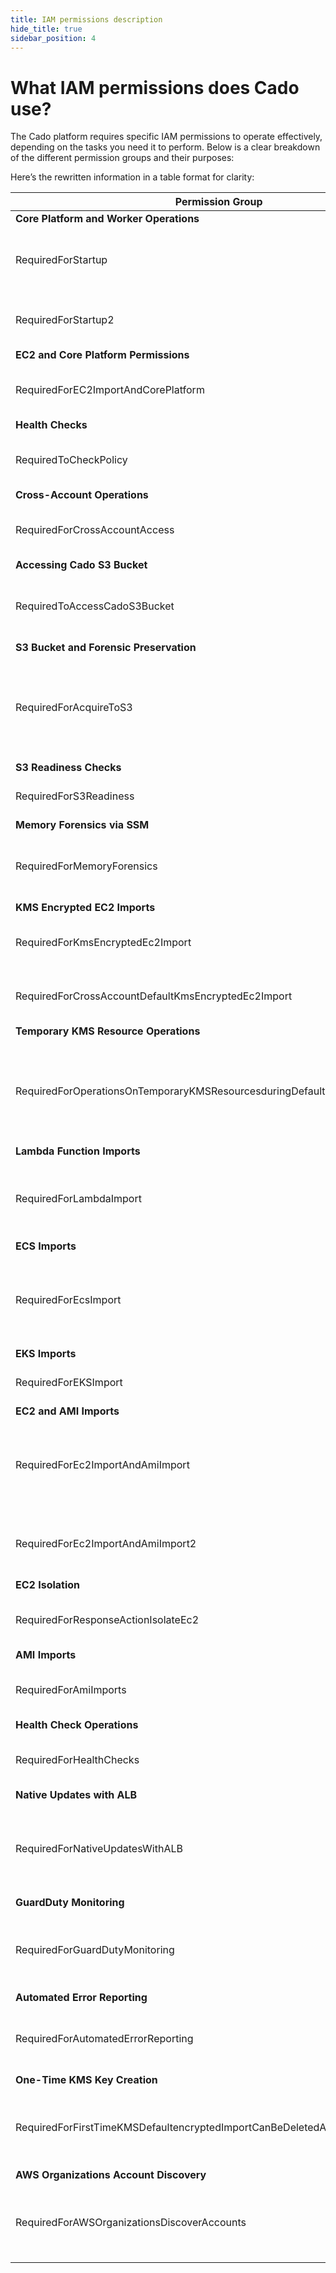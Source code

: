 ```yaml
---
title: IAM permissions description
hide_title: true
sidebar_position: 4
---
```


# What IAM permissions does Cado use?

The Cado platform requires specific IAM permissions to operate effectively, depending on the tasks you need it to perform. Below is a clear breakdown of the different permission groups and their purposes:

Here’s the rewritten information in a table format for clarity:

| **Permission Group**                                      | **Purpose**                                                                                                          |
|-----------------------------------------------------------|----------------------------------------------------------------------------------------------------------------------|
| **Core Platform and Worker Operations**                   |                                                                                                                      |
| RequiredForStartup                                         | Essential for core platform operation and starting/stopping workers.                                                 |
| RequiredForStartup2                                        | Additional permissions for core platform and worker management.                                                      |
| **EC2 and Core Platform Permissions**                     |                                                                                                                      |
| RequiredForEC2ImportAndCorePlatform                       | Required to start/stop workers and acquire EC2 volumes.                                                              |
| **Health Checks**                                         |                                                                                                                      |
| RequiredToCheckPolicy                                      | Needed for health checks to ensure safe operation of the core platform.                                              |
| **Cross-Account Operations**                              |                                                                                                                      |
| RequiredForCrossAccountAccess                              | Required for cross-account operations between AWS accounts.                                                          |
| **Accessing Cado S3 Bucket**                              |                                                                                                                      |
| RequiredToAccessCadoS3Bucket                               | Allows access to the Cado S3 bucket for storing and retrieving forensic data.                                         |
| **S3 Bucket and Forensic Preservation**                   |                                                                                                                      |
| RequiredForAcquireToS3                                     | Permissions for forensic preservation to S3 buckets and maintaining the chain of custody (can be scoped to "CadoS3BucketAlt"). |
| **S3 Readiness Checks**                                   |                                                                                                                      |
| RequiredForS3Readiness                                     | Ensures the platform is ready by verifying safe S3 operations.                                                       |
| **Memory Forensics via SSM**                              |                                                                                                                      |
| RequiredForMemoryForensics                                 | Enables triage acquisitions that include memory acquisition using SSM.                                               |
| **KMS Encrypted EC2 Imports**                             |                                                                                                                      |
| RequiredForKmsEncryptedEc2Import                           | Allows acquisition of KMS-encrypted EBS volumes for EC2 systems.                                                     |
| RequiredForCrossAccountDefaultKmsEncryptedEc2Import        | Needed to acquire KMS-encrypted EBS volumes from other AWS accounts.                                                 |
| **Temporary KMS Resource Operations**                     |                                                                                                                      |
| RequiredForOperationsOnTemporaryKMSResourcesduringDefaultEncryptedEc2Import | Required to handle temporary KMS resources by generating keys for re-encryption during encrypted EC2 volume acquisitions. |
| **Lambda Function Imports**                               |                                                                                                                      |
| RequiredForLambdaImport                                    | Permissions for importing Lambda functions, CloudWatch logs, and container images if applicable.                      |
| **ECS Imports**                                           |                                                                                                                      |
| RequiredForEcsImport                                       | Allows importing ECS clusters, services, and tasks. **ExecuteCommand** is needed to run commands on ECS tasks.        |
| **EKS Imports**                                           |                                                                                                                      |
| RequiredForEKSImport                                       | Required for acquiring EKS clusters.                                                                                 |
| **EC2 and AMI Imports**                                   |                                                                                                                      |
| RequiredForEc2ImportAndAmiImport                           | Permissions for acquiring EC2 instances, volumes, snapshots, CloudTrail logs, IAM roles, policies, and SSM documents. |
| RequiredForEc2ImportAndAmiImport2                          | Scoped permissions for handling copied volumes created by Cado during EC2 and AMI imports.                           |
| **EC2 Isolation**                                         |                                                                                                                      |
| RequiredForResponseActionIsolateEc2                        | Required to isolate EC2 instances (optional if isolation is not needed).                                              |
| **AMI Imports**                                           |                                                                                                                      |
| RequiredForAmiImports                                      | Permissions scoped to the Cado copy of the AMI during import.                                                        |
| **Health Check Operations**                               |                                                                                                                      |
| RequiredForHealthChecks                                    | Needed for performing health checks to ensure core platform safety.                                                  |
| **Native Updates with ALB**                               |                                                                                                                      |
| RequiredForNativeUpdatesWithALB                            | Required for performing native updates using an Application Load Balancer (ALB), optional if ALB is not used.         |
| **GuardDuty Monitoring**                                  |                                                                                                                      |
| RequiredForGuardDutyMonitoring                             | Needed for GuardDuty monitoring, optional if not using GuardDuty automation.                                          |
| **Automated Error Reporting**                             |                                                                                                                      |
| RequiredForAutomatedErrorReporting                         | Allows automated error logs to be sent to Cado (optional if logs are shared manually).                                |
| **One-Time KMS Key Creation**                             |                                                                                                                      |
| RequiredForFirstTimeKMSDefaultencryptedImportCanBeDeletedAfter | Used once to create a Cado-specific KMS key for default encrypted EBS volumes, can be deleted afterward.             |
| **AWS Organizations Account Discovery**                   |                                                                                                                      |
| RequiredForAWSOrganizationsDiscoverAccounts                | Required to discover accounts in AWS Organizations, optional if AWS Organizations is not being used.                 |